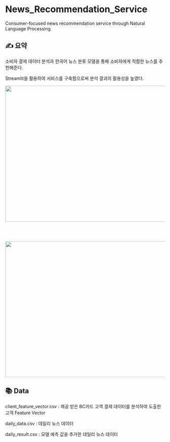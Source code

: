 # News_Recommendation_Service
Consumer-focused news recommendation service through Natural Language Processing


## ✍ 요약
소비자 결제 데이터 분석과 한국어 뉴스 분류 모델을 통해 소비자에게 적합한 뉴스를 추천해준다.

Streamlit을 활용하여 서비스를 구축함으로써 분석 결과의 활용성을 높였다.


<img src="https://github.com/tgwon/News_Recommendation/assets/102985590/63e26b89-bdf0-4b07-893e-5d866b2dac02"  width="760" height="430">

<br/><br/>

<img src="https://github.com/tgwon/News_Recommendation/assets/102985590/4beb17aa-f2fe-4c35-926b-b51301dd8354"  width="760" height="430">


## 📚 Data
client_feature_vector.csv : 제공 받은 BC카드 고객 결제 데이터를 분석하여 도출한 고객 Feature Vector

daily_data.csv : 데일리 뉴스 데이터

daily_result.csv : 모델 예측 값을 추가한 데일리 뉴스 데이터


